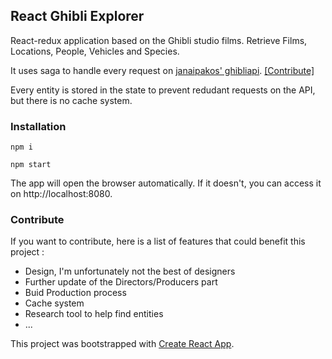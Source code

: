 

## React Ghibli Explorer

React-redux application based on the Ghibli studio films.
Retrieve Films, Locations, People, Vehicles and Species.

It uses saga to handle every request on [janaipakos' ghibliapi](https://ghibliapi.herokuapp.com). [[Contribute]](https://github.com/janaipakos/ghibliapi)

Every entity is stored in the state to prevent redudant requests on the API, but there is no cache system.

### Installation

```
npm i
```

```
npm start
```

The app will open the browser automatically. If it doesn't, you can access it on http://localhost:8080. 

### Contribute

If you want to contribute, here is a list of features that could benefit this project :
- Design, I'm unfortunately not the best of designers
- Further update of the Directors/Producers part
- Buid Production process
- Cache system
- Research tool to help find entities
- ...

This project was bootstrapped with [Create React App](https://github.com/facebookincubator/create-react-app).
